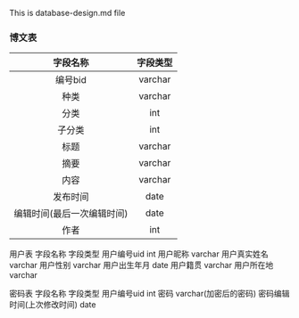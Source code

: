 This is database-design.md file 


### 博文表

|字段名称  | 字段类型 |
|:--------:|:--------:|
|编号bid   | varchar  |
|种类      |varchar   |
|分类      |int       |
|子分类    |int       |
|标题      |varchar   |
|摘要      |varchar   |
|内容      |varchar   |
|发布时间  |date      |
|编辑时间(最后一次编辑时间) |date|
|作者      |int       | 

用户表
字段名称    字段类型
用户编号uid  int 
用户昵称     varchar
用户真实姓名 varchar
用户性别     varchar
用户出生年月 date
用户籍贯     varchar
用户所在地   varchar


密码表
字段名称 字段类型
用户编号uid int
密码       varchar(加密后的密码)
密码编辑时间(上次修改时间) date 

